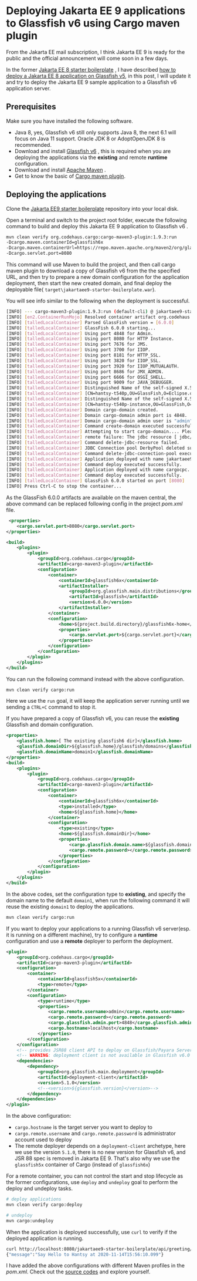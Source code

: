 # Deploying Jakarta EE 9 applications to Glassfish v6 using Cargo maven plugin

From the Jakarta EE mail subscription, I think Jakarta EE 9 is ready for the public and the official announcement will come soon in a few days.

In the former [Jakarta EE 8 starter boilerplate](https://github.com/hantsy/jakartaee8-starter) , I have described [how to deploy a Jakarta EE 8 application on Glassfish v5](https://github.com/hantsy/jakartaee8-starter/blob/master/docs/03run-glassfish-mvn.md), in this post, I will update it and try to deploy the Jakarta EE 9 sample application to a Glassfish v6 application server.

## Prerequisites

Make sure you have installed the following software.

* Java 8, yes, Glassfish v6 still only supports Java 8, the next 6.1 will focus on Java 11 support. Oracle JDK 8 or AdoptOpenJDK 8 is recommended.
* Download and install [Glassfish v6](https://github.com/eclipse-ee4j/glassfish/releases) , this is required when you are deploying the applications via the **existing** and remote **runtime** configuration. 
* Download and install [Apache Maven](http://maven.apache.org/) .
* Get to know the basic of [Cargo maven plugin](https://codehaus-cargo.github.io/). 

## Deploying the applications

Clone the [Jakarta EE9 starter boilerplate](https://github.com/hantsy/jakartaee9-starter-boilerplate) repository into your local disk.

Open a terminal and switch to the project root folder, execute the following command to build and deploy this Jakarta EE 9 application to Glassfish v6 .

```bash
mvn clean verify org.codehaus.cargo:cargo-maven3-plugin:1.9.3:run 
-Dcargo.maven.containerId=glassfish6x   
-Dcargo.maven.containerUrl=https://repo.maven.apache.org/maven2/org/glassfish/main/distributions/glassfish/6.0.0/glassfish-6.0.0.zip
-Dcargo.servlet.port=8080
```

This command will use Maven to build the project, and then call  cargo maven plugin to download a copy of Glassfish v6 from the the specified URL, and then try to prepare a new domain configuration for the application deployment, then start the new created domain, and final deploy the deployable file( `target\jakartaee9-starter-boilerplate.war`).

You will see info similar to the following when the deployment is successful.

```bash
[INFO] --- cargo-maven3-plugin:1.9.3:run (default-cli) @ jakartaee9-starter-boilerplate ---
[INFO] [en2.ContainerRunMojo] Resolved container artifact org.codehaus.cargo:cargo-core-container-glassfish:jar:1.8.2 for container glassfish6x
[INFO] [talledLocalContainer] Parsed GlassFish version = [6.0.0]
[INFO] [talledLocalContainer] GlassFish 6.0.0 starting...
[INFO] [talledLocalContainer] Using port 4848 for Admin.
[INFO] [talledLocalContainer] Using port 8080 for HTTP Instance.
[INFO] [talledLocalContainer] Using port 7676 for JMS.
[INFO] [talledLocalContainer] Using port 3700 for IIOP.
[INFO] [talledLocalContainer] Using port 8181 for HTTP_SSL.
[INFO] [talledLocalContainer] Using port 3820 for IIOP_SSL.
[INFO] [talledLocalContainer] Using port 3920 for IIOP_MUTUALAUTH.
[INFO] [talledLocalContainer] Using port 8686 for JMX_ADMIN.
[INFO] [talledLocalContainer] Using port 6666 for OSGI_SHELL.
[INFO] [talledLocalContainer] Using port 9009 for JAVA_DEBUGGER.
[INFO] [talledLocalContainer] Distinguished Name of the self-signed X.509 Server Certificate is:
[INFO] [talledLocalContainer] [CN=hantsy-t540p,OU=GlassFish,O=Eclipse.org Foundation Inc,L=Ottawa,ST=Ontario,C=CA]
[INFO] [talledLocalContainer] Distinguished Name of the self-signed X.509 Server Certificate is:
[INFO] [talledLocalContainer] [CN=hantsy-t540p-instance,OU=GlassFish,O=Eclipse.org Foundation Inc,L=Ottawa,ST=Ontario,C=CA]
[INFO] [talledLocalContainer] Domain cargo-domain created.
[INFO] [talledLocalContainer] Domain cargo-domain admin port is 4848.
[INFO] [talledLocalContainer] Domain cargo-domain admin user is "admin".
[INFO] [talledLocalContainer] Command create-domain executed successfully.
[INFO] [talledLocalContainer] Attempting to start cargo-domain.... Please look at the server log for more details.....
[INFO] [talledLocalContainer] remote failure: The jdbc resource [ jdbc/__default ] cannot be deleted as it is required to be configured in the system.
[INFO] [talledLocalContainer] Command delete-jdbc-resource failed.
[INFO] [talledLocalContainer] JDBC Connection pool DerbyPool deleted successfully
[INFO] [talledLocalContainer] Command delete-jdbc-connection-pool executed successfully.
[INFO] [talledLocalContainer] Application deployed with name jakartaee9-starter-boilerplate.
[INFO] [talledLocalContainer] Command deploy executed successfully.
[INFO] [talledLocalContainer] Application deployed with name cargocpc.
[INFO] [talledLocalContainer] Command deploy executed successfully.
[INFO] [talledLocalContainer] GlassFish 6.0.0 started on port [8080]
[INFO] Press Ctrl-C to stop the container...
```

As the GlassFish 6.0.0 artifacts are available on the maven central, the above command can be replaced following config in the project *pom.xml* file.

```xml
 <properties>
	<cargo.servlet.port>8080</cargo.servlet.port>
</properties>

<build>
	<plugins>
		<plugin>
			<groupId>org.codehaus.cargo</groupId>
			<artifactId>cargo-maven3-plugin</artifactId>
			<configuration>
				<container>
					<containerId>glassfish6x</containerId>
					<artifactInstaller>
                        <groupId>org.glassfish.main.distributions</groupId>
                        <artifactId>glassfish</artifactId>
                        <version>6.0.0</version>
					</artifactInstaller>
				</container>
				<configuration>
					<home>${project.build.directory}/glassfish6x-home</home>
					<properties>
						<cargo.servlet.port>${cargo.servlet.port}</cargo.servlet.port>
					</properties>
				</configuration>
			</configuration>
		</plugin>
	</plugins>
</build>
```

You can run the following command instead with the above configuration.

```bash
mvn clean verify cargo:run
```

Here we use the `run` goal, it will keep the application server running until we sending a `CTRL+C` command to stop it.

If you have prepared a copy of Glassfish v6,  you can reuse the **existing** Glassfish and domain configuration.

```xml
<properties>
	<glassfish.home>[ The existing glassfish6 dir]</glassfish.home>
	<glassfish.domainDir>${glassfish.home}/glassfish/domains</glassfish.domainDir>
	<glassfish.domainName>domain1</glassfish.domainName>
</properties>
<build>
	<plugins>
		<plugin>
			<groupId>org.codehaus.cargo</groupId>
			<artifactId>cargo-maven3-plugin</artifactId>
			<configuration>
				<container>
					<containerId>glassfish6x</containerId>
					<type>installed</type>
					<home>${glassfish.home}</home>
				</container>
				<configuration>
					<type>existing</type>
					<home>${glassfish.domainDir}</home>
					<properties>
						<cargo.glassfish.domain.name>${glassfish.domainName}</cargo.glassfish.domain.name>
						<cargo.remote.password></cargo.remote.password>
					</properties>
				</configuration>
			</configuration>
		</plugin>
	</plugins>
</build>
```

In the above codes, set the configuration type to **existing**, and specify the domain name to the default `domain1`, when run the following command it will reuse the existing `domain1` to deploy the applications.

```bash
mvn clean verify cargo:run
```

If you want to deploy your applications to a running Glassfish v6 server(esp. it is running on a different machine), try to configure a **runtime** configuration and use a **remote** deployer to perform the deployment.

```xml
<plugin>
	<groupId>org.codehaus.cargo</groupId>
	<artifactId>cargo-maven3-plugin</artifactId>
	<configuration>
		<container>
			<containerId>glassfish5x</containerId>
			<type>remote</type>
		</container>
		<configuration>
			<type>runtime</type>
			<properties>
				<cargo.remote.username>admin</cargo.remote.username>
				<cargo.remote.password></cargo.remote.password>
				<cargo.glassfish.admin.port>4848</cargo.glassfish.admin.port>
				<cargo.hostname>localhost</cargo.hostname>
			</properties>
		</configuration>
	</configuration>
	<!-- provides JSR88 client API to deploy on Glassfish/Payara Server -->
	<!-- WARNING: deployment client is not available in Glassfish v6.0 -->
	<dependencies>
		<dependency>
			<groupId>org.glassfish.main.deployment</groupId>
			<artifactId>deployment-client</artifactId>
			<version>5.1.0</version>
			<!--<version>${glassfish.version}</version>-->
		</dependency>
	</dependencies>
</plugin>
```

 In the  above configuration:

* `cargo.hostname` is the target server you want to deploy to 
* `cargo.remote.username` and `cargo.remote.password` is administrator account used to deploy
* The remote deployer depends on a `deployment-client` archetype, here we use the version `5.1.0`,  there is no new version for Glassfish v6, and JSR 88 spec is removed in Jakarta EE 9. That's also why we use the `glassfish5x` container of Cargo (instead of `glassfish6x`)

For a remote container, you can not control the start and stop lifecycle as the former configurations, use `deploy` and `undeploy` goal to perform the deploy and undeploy tasks.

```bash
# deploy applications
mvn clean verify cargo:deploy

# undeploy
mvn cargo:undeploy
```

When the application is deployed successfully, use `curl` to verify if the deployed application is running.

```bash
curl http://localhost:8080/jakartaee9-starter-boilerplate/api/greeting/Hantsy
{"message":"Say Hello to Hantsy at 2020-11-14T15:56:10.099"}
```

I have added the above configurations with different Maven profiles in the *pom.xml*.  Check out the [source codes](https://github.com/hantsy/jakartaee9-starter-boilerplate/) and explore yourself.
